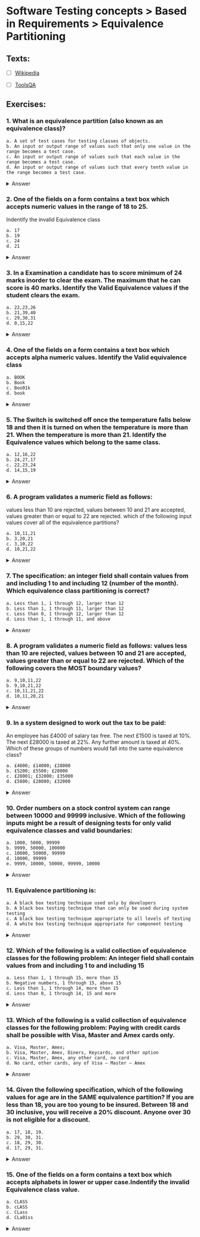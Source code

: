 # Software Testing concepts > Based in Requirements >  Equivalence Partitioning

## Texts:

- [ ] [Wikipedia](https://en.wikipedia.org/wiki/Equivalence_partitioning#:~:text=Equivalence%20partitioning%20or%20equivalence%20class,each%20partition%20at%20least%20once.)
- [ ] [ToolsQA](https://www.toolsqa.com/software-testing/istqb/equivalence-partitioning/)


## Exercises:

### 1. What is an equivalence partition (also known as an equivalence class)?

	a. A set of test cases for testing classes of objects.
	b. An input or output range of values such that only one value in the range becomes a test case.
	c. An input or output range of values such that each value in the range becomes a test case.
	d. An input or output range of values such that every tenth value in the range becomes a test case.

<Details>
	<summary>Answer</summary>
	b
</Details>


### 2. One of the fields on a form contains a text box which accepts numeric values in the range of 18 to 25.
Indentify the invalid Equivalence class

	a. 17
	b. 19
	c. 24
	d. 21

<Details>
	<summary>Answer</summary>
	a
</Details>


### 3. In a Examination a candidate has to score minimum of 24 marks inorder to clear the exam. The maximum that he can score is 40 marks. Identify the Valid Equivalence values if the student clears the exam.

	a. 22,23,26
	b. 21,39,40
	c. 29,30,31
	d. 0,15,22

<Details>
	<summary>Answer</summary>
	c
</Details>


### 4. One of the fields on a form contains a text box which accepts alpha numeric values. Identify the Valid equivalence class

	a. BOOK
	b. Book
	c. Boo01k
	d. book

<Details>
	<summary>Answer</summary>
	c
</Details>


### 5. The Switch is switched off once the temperature falls below 18 and then it is turned on when the temperature is more than 21. When the temperature is more than 21. Identify the Equivalence values which belong to the same class.

	a. 12,16,22
	b. 24,27,17
	c. 22,23,24
	d. 14,15,19

<Details>
	<summary>Answer</summary>
	c
</Details>


### 6. A program validates a numeric field as follows: 
values less than 10 are rejected, values between 10 and 21 are accepted, values greater than or equal to 22 are rejected. which of the following input values cover all of the equivalence partitions?

	a. 10,11,21
	b. 3,20,21
	c. 3,10,22
	d. 10,21,22

<Details>
	<summary>Answer</summary>
	a
</Details>


### 7. The specification: an integer field shall contain values from and including 1 to and including 12 (number of the month). Which equivalence class partitioning is correct?

	a. Less than 1, 1 through 12, larger than 12
	b. Less than 1, 1 through 11, larger than 12
	c. Less than 0, 1 through 12, larger than 12
	d. Less than 1, 1 through 11, and above

<Details>
	<summary>Answer</summary>
	a
</Details>


### 8. A program validates a numeric field as follows: values less than 10 are rejected, values between 10 and 21 are accepted, values greater than or equal to 22 are rejected. Which of the following covers the MOST boundary values?

	a. 9,10,11,22
	b. 9,10,21,22
	c. 10,11,21,22
	d. 10,11,20,21

<Details>
	<summary>Answer</summary>
	b
</Details>


### 9. In a system designed to work out the tax to be paid:
An employee has £4000 of salary tax free. The next £1500 is taxed at 10%. The next £28000 is taxed at 22%. Any further amount is taxed at 40%. Which of these groups of numbers would fall into the same equivalence class?

	a. £4800; £14000; £28000
	b. £5200; £5500; £28000
	c. £28001; £32000; £35000
	d. £5800; £28000; £32000

<Details>
	<summary>Answer</summary>
	d
</Details>


### 10. Order numbers on a stock control system can range between 10000 and 99999 inclusive. Which of the following inputs might be a result of designing tests for only valid equivalence classes and valid boundaries:

	a. 1000, 5000, 99999
	b. 9999, 50000, 100000
	c. 10000, 50000, 99999
	d. 10000, 99999
	e. 9999, 10000, 50000, 99999, 10000

<Details>
	<summary>Answer</summary>
	c
</Details>


### 11. Equivalence partitioning is:

	a. A black box testing technique used only by developers
	b. A black box testing technique than can only be used during system testing
	c. A black box testing technique appropriate to all levels of testing
	d. A white box testing technique appropriate for component testing

<Details>
	<summary>Answer</summary>
	c
</Details>


### 12. Which of the following is a valid collection of equivalence classes for the following problem: An integer field shall contain values from and including 1 to and including 15

	a. Less than 1, 1 through 15, more than 15
	b. Negative numbers, 1 through 15, above 15
	c. Less than 1, 1 through 14, more than 15
	d. Less than 0, 1 through 14, 15 and more

<Details>
	<summary>Answer</summary>
	a
</Details>


### 13. Which of the following is a valid collection of equivalence classes for the following problem: Paying with credit cards shall be possible with Visa, Master and Amex cards only.

	a. Visa, Master, Amex;
	b. Visa, Master, Amex, Diners, Keycards, and other option
	c. Visa, Master, Amex, any other card, no card
	d. No card, other cards, any of Visa – Master – Amex

<Details>
	<summary>Answer</summary>
	d
</Details>


### 14. Given the following specification, which of the following values for age are in the SAME equivalence partition? If you are less than 18, you are too young to be insured. Between 18 and 30 inclusive, you will receive a 20% discount. Anyone over 30 is not eligible for a discount.

	a. 17, 18, 19.
	b. 29, 30, 31.
	c. 18, 29, 30.
	d. 17, 29, 31.

<Details>
	<summary>Answer</summary>
	c
</Details>

### 15. One of the fields on a form contains a text box which accepts alphabets in lower or upper case.Indentify the invalid Equivalence class value.

	a. CLASS
	b. cLASS
	c. CLass
	d. CLa01ss

<Details>
	<summary>Answer</summary>
	d
</Details>
